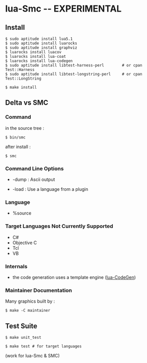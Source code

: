 
lua-Smc -- EXPERIMENTAL
=======================

Install
-------

    $ sudo aptitude install lua5.1
    $ sudo aptitude install luarocks
    $ sudo aptitude install graphviz
    $ luarocks install luacov
    $ luarocks install lua-coat
    $ luarocks install lua-codegen
    $ sudo aptitude install libtest-harness-perl        # or cpan Test::Harness
    $ sudo aptitude install libtest-longstring-perl     # or cpan Test::LongString

    $ make install

Delta vs SMC
------------

### Command

in the source tree :

    $ bin/smc

after install :

    $ smc

### Command Line Options

- -dump : Ascii output

- -load : Use a language from a plugin

### Language

- %source

### Target Languages Not Currently Supported

- C#
- Objective C
- Tcl
- VB

### Internals

- the code generation uses a template engine ([lua-CodeGen](http://fperrad.github.com/lua-CodeGen))

### Maintainer Documentation

Many graphics built by :

    $ make -C maintainer

Test Suite
----------

    $ make unit_test

    $ make test # for target languages

(work for lua-Smc & SMC)
